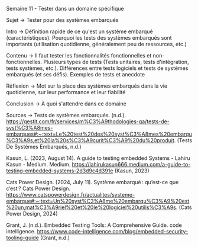 Semaine 11 - Tester dans un domaine spécifique

Sujet -> Tester pour des systèmes embarqués

Intro -> Définition rapide de ce qu'est un système embarqué (caractéristiques). Pourquoi les tests des systèmes embarqués sont importants (utilisation quotidienne, généralement peu de ressources, etc.)

Contenu -> Il faut tester les fonctionnalités fonctionnelles et non-fonctionnelles. Plusieurs types de tests (Tests unitaires, tests d'intégration, tests systèmes, etc.). Différences entre tests logiciels et tests de systèmes embarqués (et ses défis). Exemples de tests et anecdote

Réflexion -> Mot sur la place des systèmes embarqués dans la vie quotidienne, sur leur performance et leur fiabilité

Conclusion -> À quoi s'attendre dans ce domaine

Sources -> 
Tests de systèmes embarqués. (n.d.). https://qestit.com/fr/services/m%C3%A9thodologies-qa/tests-de-syst%C3%A8mes-embarques#:~:text=Le%20test%20des%20syst%C3%A8mes%20embarqu%C3%A9s,et%20la%20s%C3%A9curit%C3%A9%20du%20produit.
(Tests De Systèmes Embarqués, n.d.)

Kasun, L. (2023, August 14). A guide to testing embedded Systems - Lahiru Kasun - Medium. Medium. https://lahirukasun666.medium.com/a-guide-to-testing-embedded-systems-2d3d9c4d391e
(Kasun, 2023)

Cats Power Design. (2024, July 11). Système embarqué : qu’est-ce que c’est ? Cats Power Design. https://www.catspowerdesign.fr/actualites/systeme-embarque#:~:text=Un%20syst%C3%A8me%20embarqu%C3%A9%20est%20un,mat%C3%A9riel%20et%20le%20logiciel%20utilis%C3%A9s.
(Cats Power Design, 2024)

Grant, J. (n.d.). Embedded Testing Tools: A Comprehensive Guide. code intelligence. https://www.code-intelligence.com/blog/embedded-security-tooling-guide
(Grant, n.d.)